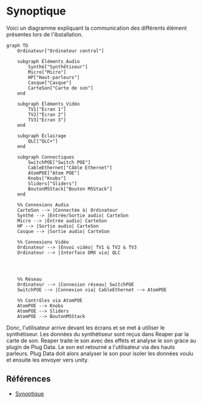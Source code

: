 # Synoptique

Voici un diagramme expliquant la communication des différents élément présentes lors de l'ibstallation.

````mermaid
graph TD
    Ordinateur["Ordinateur central"]
    
    subgraph Éléments_Audio
        Synthé["Synthétiseur"]
        Micro["Micro"]
        HP["Haut-parleurs"]
        Casque["Casque"]
        CarteSon["Carte de son"]
    end
    
    subgraph Éléments_Vidéo
        TV1["Écran 1"]
        TV2["Écran 2"]
        TV3["Écran 3"]
    end
    
    subgraph Éclairage
        QLC["QLC+"]
    end
    
    subgraph Connectiques
        SwitchPOE["Switch POE"]
        CableEthernet["Câble Ethernet"]
        AtomPOE["Atom POE"]
        Knobs["Knobs"]
        Sliders["Sliders"]
        BoutonM5Stack["Bouton M5Stack"]
    end
    
    %% Connexions Audio
    CarteSon --> |Connectée à| Ordinateur
    Synthé --> |Entrée/Sortie audio| CarteSon
    Micro --> |Entrée audio| CarteSon
    HP --> |Sortie audio| CarteSon
    Casque --> |Sortie audio| CarteSon

    %% Connexions Vidéo
    Ordinateur --> |Envoi vidéo| TV1 & TV2 & TV3
    Ordinateur --> |Interface DMX via| QLC
    

    

    %% Réseau
    Ordinateur --> |Connexion réseau| SwitchPOE
    SwitchPOE --> |Connexion via| CableEthernet --> AtomPOE

    %% Contrôles via AtomPOE
    AtomPOE --> Knobs
    AtomPOE --> Sliders
    AtomPOE --> BoutonM5Stack

````

Donc, l'utilisateur arrive devant les écrans et se met à utiliser le synthétiseur. Les données du synthétiseur sont reçus dans Reaper par la carte de son. Reaper traite le son avec des effets et analyse le son gràce au plugin de Plug Data. Le son est retourné a l'utilisateur via des hauts parleurs. Plug Data doit alors analyser le son pour isoler les données voulu et ensuite les envoyer vers unity.

## Références

* [Synoptique](https://tim-montmorency.com/582523-gestion/#/contenus/3_planification/10_synoptique/)

